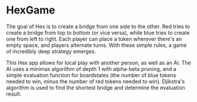 # HexGame

The goal of Hex is to create a bridge from one side to the other. Red tries to create a bridge from top to bottom (or vice versa), while blue tries to create one from left to right. Each player can place a token wherever there's an empty space, and players alternate turns. With these simple rules, a game of incredibly deep strategy emerges.

This Hex app allows for local play with another person, as well as an AI. The AI uses a minimax algorithm of depth 1 with alpha-beta pruning, and a simple evaluation function for boardstates (the number of blue tokens needed to win, minus the number of red tokens needed to win). Djikstra's algorithm is used to find the shortest bridge and determine the evaluation result.
